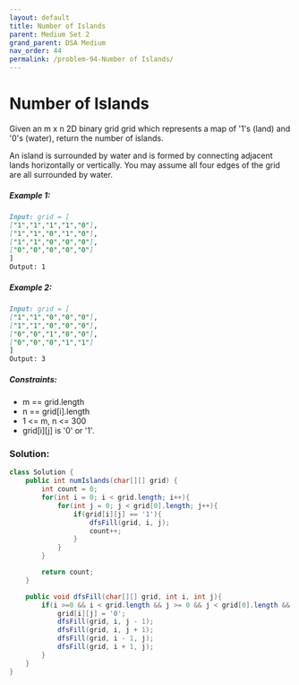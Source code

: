 ```yaml
---
layout: default
title: Number of Islands
parent: Medium Set 2
grand_parent: DSA Medium
nav_order: 44
permalink: /problem-94-Number of Islands/
---
```

# Number of Islands
Given an m x n 2D binary grid grid which represents a map of '1's (land) and '0's (water), return the number of islands.

An island is surrounded by water and is formed by connecting adjacent lands horizontally or vertically. You may assume all four edges of the grid are all surrounded by water.

##### Example 1:
```markdown
Input: grid = [
["1","1","1","1","0"],
["1","1","0","1","0"],
["1","1","0","0","0"],
["0","0","0","0","0"]
]
Output: 1
```
##### Example 2:
```markdown
Input: grid = [
["1","1","0","0","0"],
["1","1","0","0","0"],
["0","0","1","0","0"],
["0","0","0","1","1"]
]
Output: 3
```
##### Constraints:
* m == grid.length
* n == grid[i].length
* 1 <= m, n <= 300
* grid[i][j] is '0' or '1'.

### Solution:
```java
class Solution {
    public int numIslands(char[][] grid) {
        int count = 0;
        for(int i = 0; i < grid.length; i++){
            for(int j = 0; j < grid[0].length; j++){
                if(grid[i][j] == '1'){
                    dfsFill(grid, i, j);
                    count++;
                }
            }
        }

        return count;
    }

    public void dfsFill(char[][] grid, int i, int j){
        if(i >=0 && i < grid.length && j >= 0 && j < grid[0].length && grid[i][j] == '1'){
            grid[i][j] = '0';
            dfsFill(grid, i, j - 1);
            dfsFill(grid, i, j + 1);
            dfsFill(grid, i - 1, j);
            dfsFill(grid, i + 1, j);
        }
    }
}
```